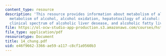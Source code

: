 ```yaml
---
content_type: resource
description: 'This resource provides information about metabolism of alcohol, hepatic
  metabolism of alcohol, alcohol oxidation, hepatotoxilogy of alcohol: mechanisms,
  clinical spectrum of alcoholic liver desease, and alcoholic fatty liver.'
file: https://ol-ocw-studio-app-production.s3.amazonaws.com/courses/hst-121-gastroenterology-fall-2005/e46f96623366ae59a117c8cf1a9560b3_14_chung.pdf
file_type: application/pdf
resourcetype: Document
title: 14_chung.pdf
uid: e46f9662-3366-ae59-a117-c8cf1a9560b3
---
```

